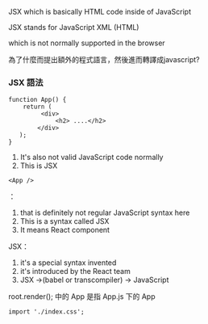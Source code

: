 JSX which is basically HTML code inside of JavaScript

JSX stands for JavaScript XML (HTML)

which is not normally supported in the browser

為了什麼而提出額外的程式語言，然後進而轉譯成javascript?





### JSX 語法

```
function App() {
    return (
         <div>
             <h2> ....</h2>
        </div>
   );
}
```

1. It's also not valid JavaScript code normally
2. This is JSX


```
<App />
```

<App />：
1. that is definitely not regular JavaScript syntax here
2. This is a syntax called JSX
3. It means React component

  

JSX：
1. it's a special syntax invented
2. it's introduced by the React team
3. JSX ->(babel or transcompiler) -> JavaScript



root.render(<App />); 中的 App 是指 App.js 下的 App


```
import './index.css';
```